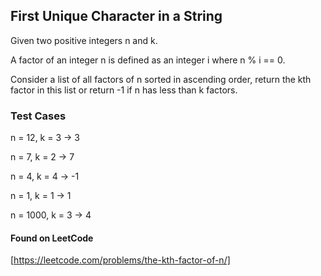 ## First Unique Character in a String
Given two positive integers n and k.

A factor of an integer n is defined as an integer i where n % i == 0.

Consider a list of all factors of n sorted in ascending order, return the kth factor in this list or return -1 if n has less than k factors.

### Test Cases

n = 12, k = 3 -> 3

n = 7, k = 2 -> 7

n = 4, k = 4 -> -1

n = 1, k = 1 -> 1

n = 1000, k = 3 -> 4


#### Found on LeetCode
[https://leetcode.com/problems/the-kth-factor-of-n/]